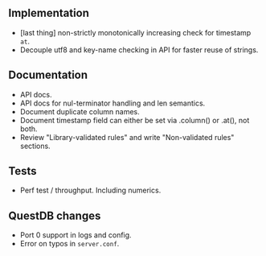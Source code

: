 Implementation
--------------
  * [last thing] non-strictly monotonically increasing check for timestamp `at`.
  * Decouple utf8 and key-name checking in API for faster reuse of strings.

Documentation
-------------
  * API docs.
  * API docs for nul-terminator handling and len semantics.
  * Document duplicate column names.
  * Document timestamp field can either be set via .column() or .at(), not both.
  * Review "Library-validated rules" and write "Non-validated rules" sections.

Tests
-----
  * Perf test / throughput. Including numerics.

QuestDB changes
---------------
  * Port 0 support in logs and config.
  * Error on typos in `server.conf`.
